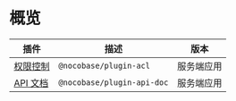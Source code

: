 # 概览

| 插件                         | 描述                       | 版本       |
| ---------------------------- | -------------------------- | ---------- |
| [权限控制](/plugins/acl)     | `@nocobase/plugin-acl`     | 服务端应用 |
| [API 文档](/plugins/api-doc) | `@nocobase/plugin-api-doc` | 服务端应用 |
